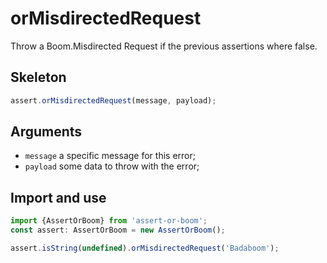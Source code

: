 # orMisdirectedRequest

Throw a Boom.Misdirected Request if the previous assertions where false.

## Skeleton

```ts
assert.orMisdirectedRequest(message, payload);
```

## Arguments

- `message` a specific message for this error;
- `payload` some data to throw with the error;

## Import and use

```ts
import {AssertOrBoom} from 'assert-or-boom';
const assert: AssertOrBoom = new AssertOrBoom();

assert.isString(undefined).orMisdirectedRequest('Badaboom');
```
